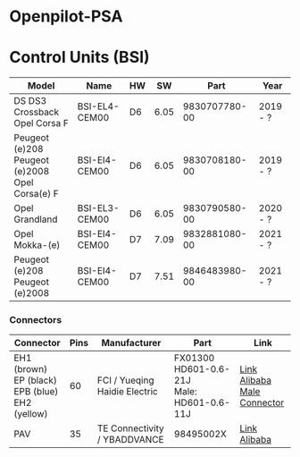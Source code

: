 # Openpilot-PSA

# Control Units (BSI)
| Model        | Name          | HW | SW   | Part          | Year     |
| ------------ | ------------- | -- | ---- | ------------- | -------- |
| DS DS3 Crossback<br> Opel Corsa F | BSI-EL4-CEM00 | D6 | 6.05 | 9830707780-00 | 2019 - ? |
| Peugeot (e)208<br>Peugeot (e)2008<br>Opel Corsa(e) F<br> | BSI-EI4-CEM00 | D6 | 6.05 | 9830708180-00 | 2019 - ? |
| Opel Grandland | BSI-EL3-CEM00 | D6 | 6.05 | 9830790580-00 | 2020 - ?|
| Opel Mokka-(e) | BSI-EI4-CEM00 | D7 | 7.09 | 9832881080-00 | 2021 - ? |
| Peugeot (e)208<br>Peugeot (e)2008 | BSI-EI4-CEM00 | D7 | 7.51 | 9846483980-00 | 2021 - ? |



### Connectors

| Connector         | Pins     | Manufacturer | Part          | Link |
| ----------------- | -------- | ------------ | ------------- | ---- |
| EH1 (brown)<br>EP (black)<br>EPB (blue)<br>EH2 (yellow) | 60       | FCI / Yueqing Haidie Electric | FX01300<br>HD601-0.6-21J<br>Male: HD601-0.6-11J        |[Link](https://yqwakan.com/product_9749_FX01300.html) <br> [Alibaba](https://spanish.alibaba.com/product-detail/60--pin--female--electrical--wire--harness-1600238725189.html) <br> [Male Connector](https://www.hdconnectorstore.com/productdetail/14.html)|
| PAV               | 35       | TE Connectivity / YBADDVANCE | 98495002X    |[Link](https://www.fuelinjector-connectors.com/sale-13281295-98495002x-35-way-te-connectivity-amp-connectors-with-terminals.html)<br>[Alibaba](https://german.alibaba.com/product-detail/98495002X-35-Pin-Female-Cable-Harness-1600084328892.html)|
